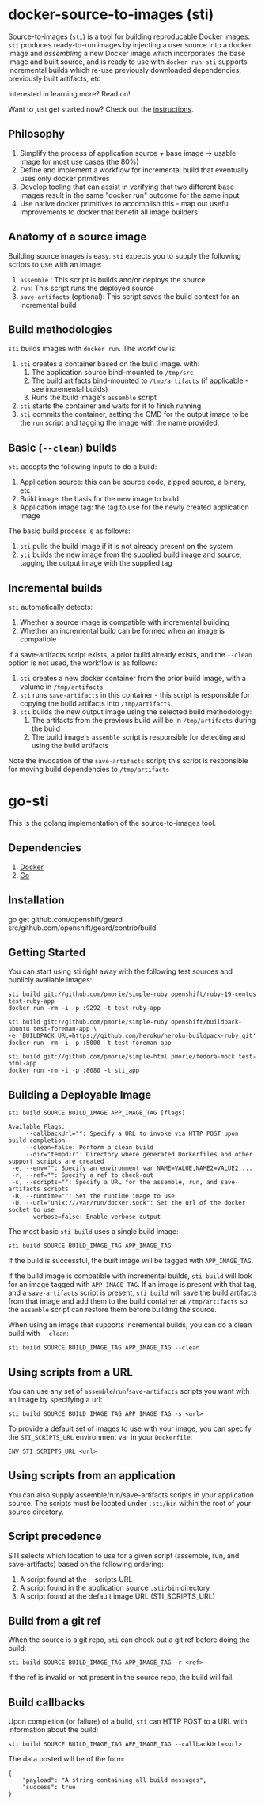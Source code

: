 docker-source-to-images (sti)
=======

Source-to-images (`sti`) is a tool for building reproducable Docker images.  `sti`
produces ready-to-run images by injecting a user source into a docker image and <i>assembling</i>
a new Docker image which incorporates the base image and built source, and is ready to use
with `docker run`.  `sti` supports incremental builds which re-use previously downloaded 
dependencies, previously built artifacts, etc

Interested in learning more?  Read on!

Want to just get started now?  Check out the [instructions](#getting-started).

Philosophy
----------

1. Simplify the process of application source + base image -> usable image for most use cases (the
   80%)
2. Define and implement a workflow for incremental build that eventually uses only docker primitives
3. Develop tooling that can assist in verifying that two different base images result in the same
   "docker run" outcome for the same input
4. Use native docker primitives to accomplish this - map out useful improvements to docker that
   benefit all image builders

Anatomy of a source image
-------------------------

Building source images is easy.  `sti` expects you to supply the following scripts to use with an
image:

1. `assemble` : This script is builds and/or deploys the source
2. `run`: This script runs the deployed source
3. `save-artifacts` (optional): This script saves the build context for an incremental build

Build methodologies
-------------------

`sti` builds images with `docker run`.  The workflow is:

1. `sti` creates a container based on the build image. with:
    1. The application source bind-mounted to `/tmp/src`
    1. The build artifacts bind-mounted to `/tmp/artifacts` (if applicable - see incremental builds)
    1. Runs the build image's `assemble` script
1. `sti` starts the container and waits for it to finish running
1. `sti` commits the container, setting the CMD for the output image to be the `run` script and tagging the image with the name provided.

Basic (`--clean`) builds
------------------------

`sti` accepts the following inputs to do a build:

1. Application source: this can be source code, zipped source, a binary, etc
1. Build image: the basis for the new image to build
1. Application image tag: the tag to use for the newly created application image

The basic build process is as follows:

1. `sti` pulls the build image if it is not already present on the system
1. `sti` builds the new image from the supplied build image and source, tagging the output image
   with the supplied tag

Incremental builds
------------------

`sti` automatically detects:

1. Whether a source image is compatible with incremental building
1. Whether an incremental build can be formed when an image is compatible

If a save-artifacts script exists, a prior build already exists, and the `--clean` option is not used,
the workflow is as follows:

1. `sti` creates a new docker container from the prior build image, with a volume in `/tmp/artifacts`
1. `sti` runs `save-artifacts` in this container - this script is responsible for copying
   the build artifacts into `/tmp/artifacts`.
1. `sti` builds the new output image using the selected build methodology:
    1. The artifacts from the previous build will be in `/tmp/artifacts` during the build
    1. The build image's `assemble` script is responsible for detecting and using the build
       artifacts

Note the invocation of the `save-artifacts` script; this script is responsible for moving build
dependencies to `/tmp/artifacts`


go-sti
======

This is the golang implementation of the source-to-images tool.

Dependencies
------------

1. [Docker](http://www.docker.io)
1. [Go](http://golang.org/)

Installation
------------

  go get github.com/openshift/geard
  src/github.com/openshift/geard/contrib/build

Getting Started
---------------

You can start using sti right away with the following test sources and publicly available images:

    sti build git://github.com/pmorie/simple-ruby openshift/ruby-19-centos test-ruby-app
    docker run -rm -i -p :9292 -t test-ruby-app

    sti build git://github.com/pmorie/simple-ruby openshift/buildpack-ubuntu test-foreman-app \
    -e 'BUILDPACK_URL=https://github.com/heroku/heroku-buildpack-ruby.git'
    docker run -rm -i -p :5000 -t test-foreman-app

    sti build git://github.com/pmorie/simple-html pmorie/fedora-mock test-html-app
    docker run -rm -i -p :8080 -t sti_app

Building a Deployable Image
---------------------------

    sti build SOURCE BUILD_IMAGE APP_IMAGE_TAG [flags]

    Available Flags:
         --callbackUrl="": Specify a URL to invoke via HTTP POST upon build completion
         --clean=false: Perform a clean build
         --dir="tempdir": Directory where generated Dockerfiles and other support scripts are created
     -e, --env="": Specify an environment var NAME=VALUE,NAME2=VALUE2,...
     -r, --ref="": Specify a ref to check-out
     -s, --scripts="": Specify a URL for the assemble, run, and save-artifacts scripts
     -R, --runtime="": Set the runtime image to use
     -U, --url="unix:///var/run/docker.sock": Set the url of the docker socket to use
         --verbose=false: Enable verbose output


The most basic `sti build` uses a single build image:

    sti build SOURCE BUILD_IMAGE_TAG APP_IMAGE_TAG

If the build is successful, the built image will be tagged with `APP_IMAGE_TAG`.

If the build image is compatible with incremental builds, `sti build` will look for an image tagged
with `APP_IMAGE_TAG`.  If an image is present with that tag, and a `save-artifacts` script is present, `sti build` will save the build
artifacts from that image and add them to the build container at `/tmp/artifacts` so the `assemble` script can restore them before building the source.

When using an image that supports incremental builds, you can do a clean build with `--clean`:

    sti build SOURCE BUILD_IMAGE_TAG APP_IMAGE_TAG --clean

Using scripts from a URL
------------------------

You can use any set of `assemble`/`run`/`save-artifacts` scripts you want with an image by specifying a url:

    sti build SOURCE BUILD_IMAGE_TAG APP_IMAGE_TAG -s <url>

To provide a default set of images to use with your image, you can specify the `STI_SCRIPTS_URL` environment var in
your `Dockerfile`:

    ENV STI_SCRIPTS_URL <url>

Using scripts from an application
----------------------------------

You can also supply assemble/run/save-artifacts scripts in your application source.  The scripts must be located
under `.sti/bin` within the root of your source directory.

Script precedence
-----------------

STI selects which location to use for a given script (assemble, run, and save-artifacts) based on the following ordering:

1. A script found at the --scripts URL
1. A script found in the application source `.sti/bin` directory
1. A script found at the default image URL (STI_SCRIPTS_URL)


Build from a git ref
--------------------

When the source is a git repo, `sti` can check out a git ref before doing the build:

    sti build SOURCE BUILD_IMAGE_TAG APP_IMAGE_TAG -r <ref>

If the ref is invalid or not present in the source repo, the build will fail.

Build callbacks
---------------

Upon completion (or failure) of a build, `sti` can HTTP POST to a URL with information about the
build:

    sti build SOURCE BUILD_IMAGE_TAG APP_IMAGE_TAG --callbackUrl=<url>

The data posted will be of the form:

    {
        "payload": "A string containing all build messages",
        "success": true
    }
